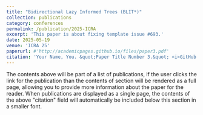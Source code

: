 ```yaml
---
title: "Bidirectional Lazy Informed Trees (BLIT*)"
collection: publications
category: conferences
permalink: /publication/2025-ICRA
excerpt: 'This paper is about fixing template issue #693.'
date: 2025-05-19
venue: 'ICRA 25'
paperurl: #'http://academicpages.github.io/files/paper3.pdf'
citation: 'Your Name, You. &quot;Paper Title Number 3.&quot; <i>GitHub Journal of Bugs</i>. 1(3).'
---
```


The contents above will be part of a list of publications, if the user clicks the link for the publication than the contents of section will be rendered as a full page, allowing you to provide more information about the paper for the reader. When publications are displayed as a single page, the contents of the above "citation" field will automatically be included below this section in a smaller font.
